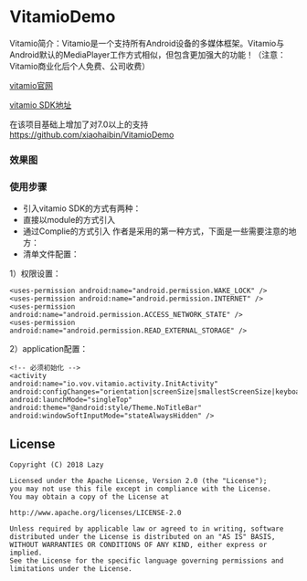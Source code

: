 # VitamioDemo
Vitamio简介：Vitamio是一个支持所有Android设备的多媒体框架。Vitamio与Android默认的MediaPlayer工作方式相似，但包含更加强大的功能！（注意：Vitamio商业化后个人免费、公司收费）

[vitamio官网](https://www.vitamio.org)

[vitamio SDK地址](https://github.com/yixia/VitamioBundle)

在该项目基础上增加了对7.0以上的支持   https://github.com/xiaohaibin/VitamioDemo
  
  
### 效果图
  

### 使用步骤  
  - 引入vitamio SDK的方式有两种：
  - 直接以module的方式引入
  - 通过Complie的方式引入
 作者是采用的第一种方式，下面是一些需要注意的地方：
  - 清单文件配置：

1）权限设置：
```
<uses-permission android:name="android.permission.WAKE_LOCK" />
<uses-permission android:name="android.permission.INTERNET" />
<uses-permission android:name="android.permission.ACCESS_NETWORK_STATE" />
<uses-permission android:name="android.permission.READ_EXTERNAL_STORAGE" />
```  
2）application配置：
```
<!-- 必须初始化 -->
<activity    
android:name="io.vov.vitamio.activity.InitActivity"    
android:configChanges="orientation|screenSize|smallestScreenSize|keyboard|keyboardHidden|navigation"    
android:launchMode="singleTop"    
android:theme="@android:style/Theme.NoTitleBar"    
android:windowSoftInputMode="stateAlwaysHidden" />
```

License
--
    Copyright (C) 2018 Lazy

    Licensed under the Apache License, Version 2.0 (the "License");
    you may not use this file except in compliance with the License.
    You may obtain a copy of the License at

    http://www.apache.org/licenses/LICENSE-2.0

    Unless required by applicable law or agreed to in writing, software
    distributed under the License is distributed on an "AS IS" BASIS,
    WITHOUT WARRANTIES OR CONDITIONS OF ANY KIND, either express or implied.
    See the License for the specific language governing permissions and
    limitations under the License.
  

